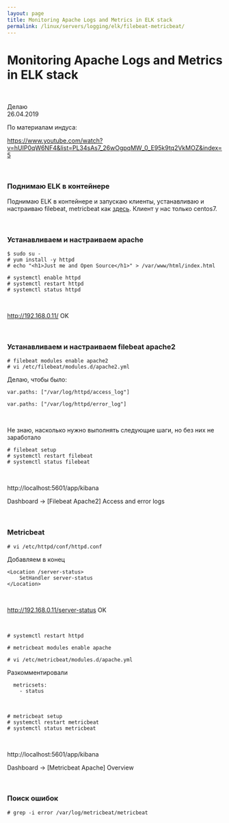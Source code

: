 ```yaml
---
layout: page
title: Monitoring Apache Logs and Metrics in ELK stack
permalink: /linux/servers/logging/elk/filebeat-metricbeat/
---
```


# Monitoring Apache Logs and Metrics in ELK stack

<br/>

Делаю  
26.04.2019

По материалам индуса:

https://www.youtube.com/watch?v=hUIP0qW6NF4&list=PL34sAs7_26wOgpqMW_0_E95k9tq2VkMOZ&index=5

<br/>

### Поднимаю ELK в контейнере

Поднимаю ELK в контейнере и запускаю клиенты, устанавливаю и настраиваю filebeat, metricbeat как <a href="/linux/servers/logging/elk/docker/">здесь</a>. Клиент у нас только centos7.

<br/>

### Устанавливаем и настраиваем apache

    $ sudo su -
    # yum install -y httpd
    # echo "<h1>Just me and Open Source</h1>" > /var/www/html/index.html

    # systemctl enable httpd
    # systemctl restart httpd
    # systemctl status httpd

<br/>

http://192.168.0.11/
OK

<br/>

### Устанавливаем и настраиваем filebeat apache2

    # filebeat modules enable apache2
    # vi /etc/filebeat/modules.d/apache2.yml

Делаю, чтобы было:

    var.paths: ["/var/log/httpd/access_log"]

    var.paths: ["/var/log/httpd/error_log"]

<br/>

Не знаю, насколько нужно выполнять следующие шаги, но без них не заработало

    # filebeat setup
    # systemctl restart filebeat
    # systemctl status filebeat

<br/>

http://localhost:5601/app/kibana

Dashboard -> [Filebeat Apache2] Access and error logs

<br/>

### Metricbeat

    # vi /etc/httpd/conf/httpd.conf

Добавляем в конец

```
<Location /server-status>
    SetHandler server-status
</Location>

```

<br/>

http://192.168.0.11/server-status
OK

<br/>

    # systemctl restart httpd

<!-- $ sudo metricbeat modules disable system -->

    # metricbeat modules enable apache

    # vi /etc/metricbeat/modules.d/apache.yml

Разкомментировали

```
  metricsets:
    - status
```

<br/>

    # metricbeat setup
    # systemctl restart metricbeat
    # systemctl status metricbeat

<br/>

http://localhost:5601/app/kibana

Dashboard -> [Metricbeat Apache] Overview

<br/>

### Поиск ошибок

    # grep -i error /var/log/metricbeat/metricbeat
